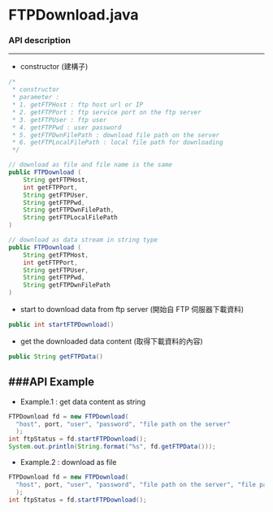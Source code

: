 # FTPDownload.java

<script type="text/javascript" src="../js/general.js"></script>

### API description
---

* constructor (建構子)

```Java
/*
 * constructor
 * parameter : 
 * 1. getFTPHost : ftp host url or IP
 * 2. getFTPPort : ftp service port on the ftp server
 * 3. getFTPUser : ftp user
 * 4. getFTPPwd : user password
 * 5. getFTPDwnFilePath : download file path on the server
 * 6. getFTPLocalFilePath : local file path for downloading
 */

// download as file and file name is the same
public FTPDownload (
    String getFTPHost,
    int getFTPPort,
    String getFTPUser,
    String getFTPPwd,
    String getFTPDwnFilePath,
    String getFTPLocalFilePath
) 

// download as data stream in string type
public FTPDownload (
    String getFTPHost,
    int getFTPPort,
    String getFTPUser,
    String getFTPPwd,
    String getFTPDwnFilePath
) 
```

* start to download data from ftp server (開始自 FTP 伺服器下載資料)

```Java
public int startFTPDownload()
```

* get the downloaded data content (取得下載資料的內容)

```Java
public String getFTPData()
```

###API Example
---

* Example.1 : get data content as string

```Java
FTPDownload fd = new FTPDownload(
  "host", port, "user", "password", "file path on the server"
  );
int ftpStatus = fd.startFTPDownload();
System.out.println(String.format("%s", fd.getFTPData()));
```

* Example.2 : download as file

```Java
FTPDownload fd = new FTPDownload(
  "host", port, "user", "password", "file path on the server", "file path on the local"
  );
int ftpStatus = fd.startFTPDownload();
```

